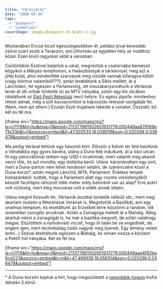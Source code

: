 ```yaml
---
title: "Városjárás"
date: "2008-03-30"
tags: 
  - "budapest"
  - "szemelyes"
coverImage: images/Budapest-at-Night-2.jpg
---
```


Mostanában Encsé kicsit egészségesebben él, például jóval kevesebb zsíros szart eszik a Teraszon, ami jóformán az egyetlen hely az irodához közel. Ezen kívül nagyokat sétál a városban.

Csütörtökön Esztivel bejártuk a várat, megnéztük a csatornába bemászó kőgyíkot a Mátyás-templomon, a Halászbástyát a sárkánnyal, meg azt a jófej kutat, ahol mindenféle szarvasok meg vizslák vannak kifaragva kőből (vagy kiöntve valamiből???), aztán lesétáltunk a Sikló mellett, át a Lánchídon, fel egészen a Parlamentig, ott visszakanyarodtunk a Vértanúk terén át (itt voltak tüntetők is) az MTV irányába, aztán egy kis utcában rátaláltunk az [Első Pesti Rétesház](http://www.reteshaz.com/) nevű helyre. Ez egész jópofa: mindenhez rétest adnak, még a sült kacsacombot is káposztás rétessel szolgálják fel. (Nem, nem azt ettem.) Ezután Eszti majdnem lekéste a vonatot. Összidő: bő két és fél óra.

[iframe src="https://maps.google.com/maps/ms?ie=UTF8&hl=hu&msa=0&msid=211377861502651931776.000449aa879169e71e33b&t=h&source=embed&ll=47.502533,19.038019&spn=0.020294,0.036478&output=embed"]

Ma pedig Verával tettünk egy hasonló kört. Először a Kálvin tér felé beültünk a Véndiákba egy gyors kávéra, utána a Duna felé indultunk, át a Váci utcán. Itt egy pénzváltónál vettem egy USD-t öcsémnek, mert valamit meg akarok venni tőle, és azt mondta, egy dollárba kerül. Utána  káromkodtam egy sort, mert a Duna-parton nem lehet rendesen sétálni, de szerencsére közel a Duna-korzó\*, aztán megint Lánchíd, MTA, Parlament. Érdekes tények kishazánkból: tudták, hogy a Parlament alatt egy csomó vörösfenyőből készült facölöpre ráhúzott több méter mély betonból van az alap? Erre azért volt szükség, mert elég mocsaras volt a vidék annak idején.

Utána megint Kossuth tér, Vértanúk (ezúttal tüntetők nélkül) stb., mert meg akartam mutatni a Rétesházat Verának is. Megnéztük a Bazilikát, ami egy unalmas templom, és elsétáltunk az Erzsébet térre köszönni a random, tök ismeretlen zsonglőr arcoknak. Aztán a Zsinagóga mellett át a Blaháig. (Meg akartuk nézni a zsinagógát is, ha már a bazilika megvolt, de aztán valahogy mégse. Elsütöttem a nyilvánvaló viccet, hogy őt talán be se engednék, de engem igen, mert technikailag zsidó vagyok meg ilyenek. Egy élmény velem lenni...) Szóval átsétáltunk egészen a Blaháig, és onnan vissza a körúton a Petőfi híd irányába. Két és fél óra.

[iframe src="https://maps.google.com/maps/ms?ie=UTF8&hl=hu&msa=0&msid=211377861502651931776.000449aae4f92ba5cd223&source=embed&t=m&ll=47.498938,19.058104&spn=0.020296,0.036478&output=embed"]

* * *

\* A Duna-korzón kaptuk a hírt, hogy megszületett a [nagyobbik húgom](https://csokavar.hu/blog/2006/09/03/linda-i/) kisfia délután 3 körül.
